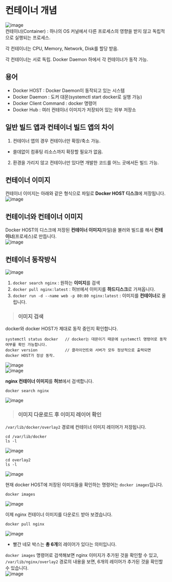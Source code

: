 # 컨테이너 개념

![image](https://user-images.githubusercontent.com/43658658/152478476-f4cb49f8-95bd-473c-bb32-674036ed8988.png)   
컨테이너(Container) : 하나의 OS 커널에서 다른 프로세스의 영향을 받지 않고 독립적으로 실행되는 프로세스.

각 컨테이너는 CPU, Memory, Network, Disk를 할당 받음.

각 컨테이너는 서로 독립. Docker Daemon 하에서 각 컨테이너가 동작 가능.

## 용어

- Docker HOST : Docker Daemon이 동작되고 있는 시스템
- Docker Daemon : 도커 대몬(systemctl start docker로 실행 가능)
- Docker Client Command : docker 명령어
- Docker Hub : 여러 컨테이너 이미지가 저장되어 있는 외부 저장소

## 일반 빌드 앱과 컨테이너 빌드 앱의 차이

1. 컨테이너 앱의 경우 컨테이너만 확장/축소 가능.   
- 쓸데없이 컴퓨팅 리소스까지 확장할 필요가 없음.
2. 환경을 가리지 않고 컨테이너만 있다면 개발한 코드를 어느 곳에서든 빌드 가능.

## 컨테이너 이미지

컨테이너 이미지는 아래와 같은 형식으로 파일로 **Docker HOST 디스크**에 저장됩니다.   
![image](https://user-images.githubusercontent.com/43658658/152493138-b3ee100e-acd3-4243-8f3c-9137410d634b.png)   

## 컨테이너와 컨테이너 이미지

Docker HOST의 디스크에 저장된 **컨테이너 이미지**(파일)을 불러와 빌드를 해서 **컨테이너**(프로세스)로 만듭니다.   
![image](https://user-images.githubusercontent.com/43658658/152494146-f2e9da61-a520-403e-8890-36b054102f68.png)

## 컨테이너 동작방식

![image](https://user-images.githubusercontent.com/43658658/152495460-74591c30-2855-4f67-831d-95f090dcdc5f.png)   
1. `docker search nginx` : 원하는 **이미지**를 검색
2. `docker pull nginx:latest` : 허브에서 이미지를 **하드디스크**로 가져옵니다.
3. `docker run -d --name web -p 80:80 nginx:latest` : 이미지를 **컨테이너**로 올립니다.

> <h3>이미지 검색</h3>

docker와 docker HOST가 제대로 동작 중인지 확인합니다.   
```
systemctl status docker   // docker는 대몬이기 때문에 systemctl 명령어로 동작 여부를 확인 가능합니다.
docker version            // 클라이언트와 서버가 모두 정상적으로 출력되면 docker HOST가 정상 동작.
```

![image](https://user-images.githubusercontent.com/43658658/152626665-431b0902-f0d9-4ebc-8ddd-ea10ca2bc18d.png)   
![image](https://user-images.githubusercontent.com/43658658/152626727-ed8ac482-5632-4ff5-80ac-1efdf24a22e2.png)

**nginx 컨테이너 이미지**를 **허브**에서 검색합니다.   
```
docker search nginx
```

![image](https://user-images.githubusercontent.com/43658658/152626809-1231f8cf-2752-4148-b16b-cecbfb372ff7.png)   

> <h3>이미지 다운로드 후 이미지 레이어 확인</h3>

`/var/lib/docker/overlay2` 경로에 컨테이너 이미지 레이어가 저장됩니다.   
```
cd /var/lib/docker
ls -l
```   
![image](https://user-images.githubusercontent.com/43658658/152626878-e3fe5e7a-46d8-4316-9310-3d9531688b96.png)
  
```
cd overlay2
ls -l
```   
![image](https://user-images.githubusercontent.com/43658658/152626991-0a8bef99-3ce3-4ea2-9336-b4e84ce91cd3.png)

현재 docker HOST에 저장된 이미지들을 확인하는 명령어는 `docker images`입니다.   
```
docker images
```   
![image](https://user-images.githubusercontent.com/43658658/152627023-4c8019e2-cead-4744-adaf-51dede6faf74.png)

이제 nginx 컨테이너 이미지를 다운로드 받아 보겠습니다.   
```
docker pull nginx
```   
![image](https://user-images.githubusercontent.com/43658658/152627064-d7b317c1-b3e1-45d6-9a47-a3f4d65ad5a9.png)   
- 빨간 네모 박스는 **총 6개**의 레이어가 있다는 의미입니다.

`docker images` 명령어로 검색해보면 nginx 이미지가 추가된 것을 확인할 수 있고,   
`/var/lib/nginx/overlay2` 경로의 내용을 보면, 6개의 레이어가 추가된 것을 확인할 수 있습니다.   
![image](https://user-images.githubusercontent.com/43658658/152627132-460229d0-50b5-4a52-99ac-79e340a1921f.png)










